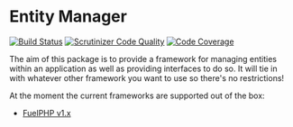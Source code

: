 # Entity Manager

[![Build Status](https://travis-ci.org/stevewest/entity-manager.svg?branch=master)](https://travis-ci.org/stevewest/entity-manager)
[![Scrutinizer Code Quality](https://scrutinizer-ci.com/g/stevewest/entity-manager/badges/quality-score.png?b=master)](https://scrutinizer-ci.com/g/stevewest/entity-manager/?branch=master)
[![Code Coverage](https://scrutinizer-ci.com/g/stevewest/entity-manager/badges/coverage.png?b=master)](https://scrutinizer-ci.com/g/stevewest/entity-manager/?branch=master)

The aim of this package is to provide a framework for managing entities within an application as well as providing
interfaces to do so. It will tie in with whatever other framework you want to use so there's no restrictions!

At the moment the current frameworks are supported out of the box:

 - [FuelPHP v1.x](http://www.fuelphp.com)
